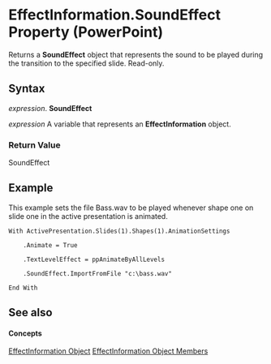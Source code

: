 
# EffectInformation.SoundEffect Property (PowerPoint)

Returns a  **SoundEffect** object that represents the sound to be played during the transition to the specified slide. Read-only.


## Syntax

 _expression_. **SoundEffect**

 _expression_ A variable that represents an **EffectInformation** object.


### Return Value

SoundEffect


## Example

This example sets the file Bass.wav to be played whenever shape one on slide one in the active presentation is animated.


```
With ActivePresentation.Slides(1).Shapes(1).AnimationSettings

    .Animate = True

    .TextLevelEffect = ppAnimateByAllLevels

    .SoundEffect.ImportFromFile "c:\bass.wav"

End With
```


## See also


#### Concepts


[EffectInformation Object](9b3d09f4-229b-8392-f9a4-777bf6557632.md)
[EffectInformation Object Members](a4d1a670-2592-5b92-9506-2e576b3a4e88.md)
